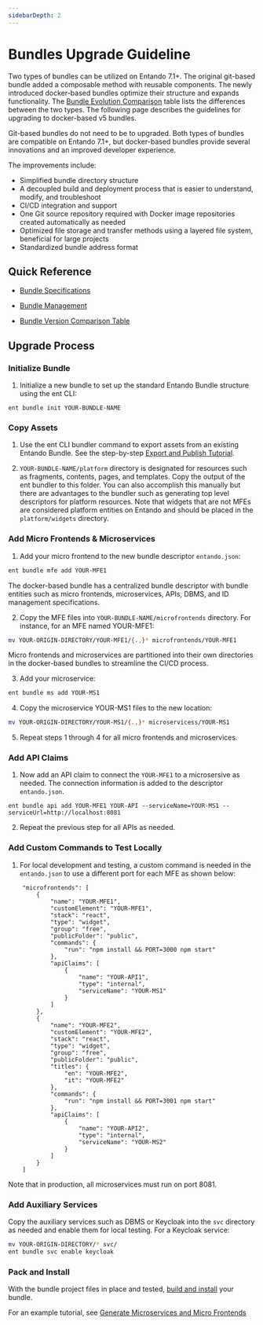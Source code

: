 ```yaml
---
sidebarDepth: 2
---
```


# Bundles Upgrade Guideline

Two types of bundles can be utilized on Entando 7.1+. The original git-based bundle added a composable method with reusable components. The newly introduced docker-based bundles optimize their structure and expands functionality. The [Bundle Evolution Comparison](./bundle-comparison.md) table lists the differences between the two types. The following page describes the guidelines for upgrading to docker-based v5 bundles.

Git-based bundles do not need to be to upgraded. Both types of bundles are compatible on Entando 7.1+, but docker-based bundles provide several innovations and an improved developer experience.

The improvements include:
* Simplified bundle directory structure
* A decoupled build and deployment process that is easier to understand, modify, and troubleshoot
* CI/CD integration and support 
* One Git source repository required with Docker image repositories created automatically as needed
* Optimized file storage and transfer methods using a layered file system, beneficial for large projects
* Standardized bundle address format

## Quick Reference
* [Bundle Specifications](../curate/bundle-details.md)

* [Bundle Management](../getting-started/ent-bundle.md)

* [Bundle Version Comparison Table](./bundle-comparison.md)

## Upgrade Process

### Initialize Bundle 

1. Initialize a new bundle to set up the standard Entando Bundle structure using the ent CLI:

``` 
ent bundle init YOUR-BUNDLE-NAME
```
### Copy Assets
1. Use the ent CLI bundler command to export assets from an existing Entando Bundle. See the step-by-step [Export and Publish Tutorial](../../tutorials/create/pb/export-bundle-from-application.md). 

2. `YOUR-BUNDLE-NAME/platform` directory is designated for resources such as fragments, contents, pages, and templates. Copy the output of the ent bundler to this folder. You can also accomplish this manually but there are advantages to the bundler such as generating top level descriptors for platform resources.
Note that widgets that are not MFEs are considered platform entities on Entando and should be placed in the `platform/widgets` directory.

### Add Micro Frontends & Microservices
 
1. Add your micro frontend to the new bundle descriptor `entando.json`:
``` sh
ent bundle mfe add YOUR-MFE1
```
The docker-based bundle has a centralized bundle descriptor with bundle entities such as micro frontends, microservices, APIs, DBMS, and ID management specifications. 

2. Copy the MFE files into `YOUR-BUNDLE-NAME/microfrontends` directory. For instance, for an MFE named YOUR-MFE1: 

``` sh
mv YOUR-ORIGIN-DIRECTORY/YOUR-MFE1/{.,}* microfrontends/YOUR-MFE1
```
Micro frontends and microservices are partitioned into their own directories in the docker-based bundles to streamline the CI/CD process.

3. Add your microservice:
``` sh
ent bundle ms add YOUR-MS1
```
4. Copy the microservice YOUR-MS1 files to the new location:
``` sh
mv YOUR-ORIGIN-DIRECTORY/YOUR-MS1/{.,}* microservicess/YOUR-MS1
```
5. Repeat steps 1 through 4 for all micro frontends and microservices.

### Add API Claims
1. Now add an API claim to connect the `YOUR-MFE1` to a microsersive as needed. The connection information is added to the descriptor `entando.json`.
```shell
ent bundle api add YOUR-MFE1 YOUR-API --serviceName=YOUR-MS1 --serviceUrl=http://localhost:8081
```

2. Repeat the previous step for all APIs as needed.

### Add Custom Commands to Test Locally

1. For local development and testing, a custom command is needed in the `entando.json` to use a different port for each MFE as shown below: 
``` 
    "microfrontends": [
        {
            "name": "YOUR-MFE1",
            "customElement": "YOUR-MFE1",
            "stack": "react",
            "type": "widget",
            "group": "free",
            "publicFolder": "public",
            "commands": {
                "run": "npm install && PORT=3000 npm start"
            },
            "apiClaims": [
                {
                    "name": "YOUR-API1",
                    "type": "internal",
                    "serviceName": "YOUR-MS1"
                }
            ]
        },
        {
            "name": "YOUR-MFE2",
            "customElement": "YOUR-MFE2",
            "stack": "react",
            "type": "widget",
            "group": "free",
            "publicFolder": "public",
            "titles": {
                "en": "YOUR-MFE2",
                "it": "YOUR-MFE2"
            },
            "commands": {
                "run": "npm install && PORT=3001 npm start"
            },
            "apiClaims": [
                {
                    "name": "YOUR-API2",
                    "type": "internal",
                    "serviceName": "YOUR-MS2"
                }
            ]
        }
    ]
```
Note that in production, all microservices must run on port 8081.

### Add Auxiliary Services
Copy the auxiliary services such as DBMS or Keycloak into the `svc` directory as needed and enable them for local testing. For a Keycloak service:
``` sh
mv YOUR-ORIGIN-DIRECTORY/* svc/
ent bundle svc enable keycloak
```
### Pack and Install
With the bundle project files in place and tested, [build and install](../../tutorials/create/pb/publish-project-bundle.md) your bundle.
   <EntandoInstall71/>


For an example tutorial, see [Generate Microservices and Micro Frontends](https://developer.entando.com/next/tutorials/create/ms/generate-microservices-and-micro-frontends.html#configure-the-components)


